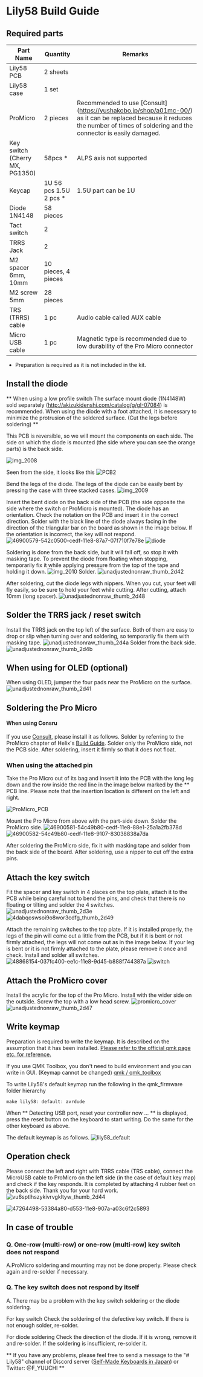 # Lily58 Build Guide


## Required parts

| Part Name | Quantity | Remarks |
| -------- | ------- | ------- |
| Lily58 PCB | 2 sheets ||
| Lily58 case | 1 set ||
| ProMicro | 2 pieces | Recommended to use [Consult] (https://yushakobo.jp/shop/a01mc-00/) as it can be replaced because it reduces the number of times of soldering and the connector is easily damaged. |
| Key switch (Cherry MX, PG1350) | 58pcs * | ALPS axis not supported |
| Keycap | 1U 56 pcs 1.5U 2 pcs * | 1.5U part can be 1U |
| Diode 1N4148 | 58 pieces ||
| Tact switch | 2 |
| TRRS Jack | 2 ||
| M2 spacer 6mm, 10mm | 10 pieces, 4 pieces ||
| M2 screw 5mm | 28 pieces ||
| TRS (TRRS) cable | 1 pc | Audio cable called AUX cable |
| Micro USB cable | 1 pc | Magnetic type is recommended due to low durability of the Pro Micro connector |

* Preparation is required as it is not included in the kit.


## Install the diode
** When using a low profile switch The surface mount diode (1N4148W) sold separately (http://akizukidenshi.com/catalog/g/gI-07084) is recommended.
When using the diode with a foot attached, it is necessary to minimize the protrusion of the soldered surface. (Cut the legs before soldering) **

This PCB is reversible, so we will mount the components on each side. The side on which the diode is mounted (the side where you can see the orange parts) is the back side.

![img_2008](https://user-images.githubusercontent.com/6285554/52172886-61d20700-27bc-11e9-888f-42a95c7dd569.JPG)

Seen from the side, it looks like this
![PCB2](https://user-images.githubusercontent.com/6285554/51115630-2642bd80-184c-11e9-93e5-8f85ee5e45b0.png)

Bend the legs of the diode.
The legs of the diode can be easily bent by pressing the case with three stacked cases.
![img_2009](https://user-images.githubusercontent.com/6285554/52172887-6ac2d880-27bc-11e9-9b3e-378a83c5a881.JPG)
 
 Insert the bent diode on the back side of the PCB (the side opposite the side where the switch or ProMicro is mounted).
The diode has an orientation. Check the notation on the PCB and insert it in the correct direction.
Solder with the black line of the diode always facing in the direction of the triangular bar on the board as shown in the image below. If the orientation is incorrect, the key will not respond.
![46900579-542c0500-cedf-11e8-87a7-07f710f7e78e](https://user-images.githubusercontent.com/6285554/52002682-f7903c80-2505-11e9-907a-8407568322da.jpg)
![diode](https://user-images.githubusercontent.com/6285554/48820707-83187f00-ed99-11e8-802e-90b23ca594a0.png)

Soldering is done from the back side, but it will fall off, so stop it with masking tape. To prevent the diode from floating when stopping, temporarily fix it while applying pressure from the top of the tape and holding it down.
![img_2010](https://user-images.githubusercontent.com/6285554/52172891-829a5c80-27bc-11e9-81ab-878caa8645f6.jpg)
Solder.
![unadjustednonraw_thumb_2d42](https://user-images.githubusercontent.com/6285554/52172899-b07fa100-27bc-11e9-9210-38bbdfb7d979.jpg)

After soldering, cut the diode legs with nippers. When you cut, your feet will fly easily, so be sure to hold your feet while cutting.
After cutting, attach 10mm (long spacer).
![unadjustednonraw_thumb_2d48](https://user-images.githubusercontent.com/6285554/52172901-b07fa100-27bc-11e9-88a8-61a0eacfc6a4.jpg)

## Solder the TRRS jack / reset switch
Install the TRRS jack on the top left of the surface. Both of them are easy to drop or slip when turning over and soldering, so temporarily fix them with masking tape.
![unadjustednonraw_thumb_2d4a](https://user-images.githubusercontent.com/6285554/52172948-8da1bc80-27bd-11e9-928b-fba7b8fa2b49.jpg)
Solder from the back side.
![unadjustednonraw_thumb_2d4b](https://user-images.githubusercontent.com/6285554/52172964-e6715500-27bd-11e9-9b0a-4186301a1d56.jpg)


## When using for OLED (optional)
When using OLED, jumper the four pads near the ProMicro on the surface.
![unadjustednonraw_thumb_2d41](https://user-images.githubusercontent.com/6285554/52172989-41a34780-27be-11e9-858a-cc69c2626160.jpg)

## Soldering the Pro Micro
   
#### When using Consru
If you use [Consult](https://yushakobo.jp/shop/a01mc-00/), please install it as follows.
Solder by referring to the ProMicro chapter of Helix's [Build Guide](https://github.com/MakotoKurauchi/helix/blob/master/Doc/buildguide_jp.md#pro-micro).
Solder only the ProMicro side, not the PCB side.
After soldering, insert it firmly so that it does not float.

### When using the attached pin
Take the Pro Micro out of its bag and insert it into the PCB with the long leg down and the row inside the red line in the image below marked by the ** PCB line. Please note that the insertion location is different on the left and right.

![ProMicro_PCB](https://user-images.githubusercontent.com/6285554/48819671-6a599a80-ed94-11e8-8e5d-6a6abca326a7.png)

Mount the Pro Micro from above with the part-side down.
Solder the ProMicro side.
![46900581-54c49b80-cedf-11e8-88e1-25a1a2fb378d](https://user-images.githubusercontent.com/6285554/52002684-f95a0000-2505-11e9-83f6-6eb3dc8f2a02.jpg)
![46900582-54c49b80-cedf-11e8-9107-83038838a7da](https://user-images.githubusercontent.com/6285554/52002687-f9f29680-2505-11e9-9ecf-b7bf3ad9f270.jpg)

After soldering the ProMicro side, fix it with masking tape and solder from the back side of the board.
After soldering, use a nipper to cut off the extra pins.

## Attach the key switch
Fit the spacer and key switch in 4 places on the top plate, attach it to the PCB while being careful not to bend the pins, and check that there is no floating or tilting and solder the 4 switches.
![unadjustednonraw_thumb_2d3e](https://user-images.githubusercontent.com/6285554/52173011-9a72e000-27be-11e9-9716-4c9a301c35ac.jpg)
![4dabqoswsoi9o8wor3cdfg_thumb_2d49](https://user-images.githubusercontent.com/6285554/52173013-9fd02a80-27be-11e9-958e-54bb7e929f1d.jpg)

Attach the remaining switches to the top plate.
If it is installed properly, the legs of the pin will come out a little from the PCB, but if it is bent or not firmly attached, the legs will not come out as in the image below. If your leg is bent or it is not firmly attached to the plate, please remove it once and check.
Install and solder all switches.
![48868154-037fc400-ee1c-11e8-9d45-b888f744387a](https://user-images.githubusercontent.com/6285554/52002691-fb23c380-2505-11e9-8fa1-c75d20d3636d.jpg)
![switch](https://user-images.githubusercontent.com/6285554/48868657-b7ce1a00-ee1d-11e8-9346-9bfc967e95cf.png)

## Attach the ProMicro cover
Install the acrylic for the top of the Pro Micro.
Install with the wider side on the outside. Screw the top with a low head screw.
![promicro_cover](https://user-images.githubusercontent.com/6285554/48837829-c4288780-edc9-11e8-8efb-6714d8e68e92.png)
![unadjustednonraw_thumb_2d47](https://user-images.githubusercontent.com/6285554/52173081-ea9e7200-27bf-11e9-9551-3eb41a0389cb.jpg)
## Write keymap
Preparation is required to write the keymap. It is described on the assumption that it has been installed. [Please refer to the official qmk page etc. for reference. ](https://docs.qmk.fm/#/getting_started_build_tools)
  
If you use QMK Toolbox, you don't need to build environment and you can write in GUI. (Keymap cannot be changed)
[qmk / qmk_toolbox](https://github.com/qmk/qmk_toolbox/releases)

To write Lily58's default keymap run the following in the qmk_firmware folder hierarchy

    make lily58: default: avrdude


When ** Detecting USB port, reset your controller now ... ** is displayed, press the reset button on the keyboard to start writing.
Do the same for the other keyboard as above.

The default keymap is as follows.
![lily58_default](https://user-images.githubusercontent.com/6285554/47273241-38ee8300-d5cc-11e8-9099-10c1b35e24fc.png)

## Operation check
Please connect the left and right with TRRS cable (TRS cable), connect the MicroUSB cable to ProMicro on the left side (in the case of default key map) and check if the key responds.
It is completed by attaching 4 rubber feet on the back side. Thank you for your hard work.
![vu6sptlhszykivrvgkltyw_thumb_2d44](https://user-images.githubusercontent.com/6285554/52173150-795fbe80-27c1-11e9-8376-edc698e943e8.jpg)

![47264498-53384a80-d553-11e8-907a-a03c6f2c5893](https://user-images.githubusercontent.com/6285554/52002699-fd861d80-2505-11e9-96a8-f58a93534255.jpg)

## In case of trouble
### Q. One-row (multi-row) or one-row (multi-row) key switch does not respond
A.ProMicro soldering and mounting may not be done properly. Please check again and re-solder if necessary.

### Q. The key switch does not respond by itself
A. There may be a problem with the key switch soldering or the diode soldering.

For key switch
Check the soldering of the defective key switch. If there is not enough solder, re-solder.
  
For diode soldering
Check the direction of the diode. If it is wrong, remove it and re-solder.
If the soldering is insufficient, re-solder it.

** If you have any problems, please feel free to send a message to the "# Lily58" channel of Discord server ([Self-Made Keyboards in Japan](https://discordapp.com/invite/NM7XtDW)) or Twitter: @F_YUUCHI **
